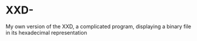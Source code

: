 # XXD-
My own version of the XXD, a complicated program, displaying a binary file in its hexadecimal representation
